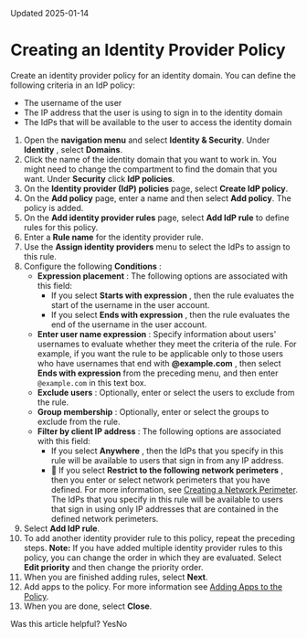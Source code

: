 Updated 2025-01-14
# Creating an Identity Provider Policy
Create an identity provider policy for an identity domain.
You can define the following criteria in an IdP policy:
  * The username of the user
  * The IP address that the user is using to sign in to the identity domain
  * The IdPs that will be available to the user to access the identity domain


  1. Open the **navigation menu** and select **Identity & Security**. Under **Identity** , select **Domains**.
  2. Click the name of the identity domain that you want to work in. You might need to change the compartment to find the domain that you want. Under **Security** click **IdP policies**.
  3. On the **Identity provider (IdP) policies** page, select **Create IdP policy**.
  4. On the **Add policy** page, enter a name and then select **Add policy**.
The policy is added.
  5. On the **Add identity provider rules** page, select **Add IdP rule** to define rules for this policy.
  6. Enter a **Rule name** for the identity provider rule.
  7. Use the **Assign identity providers** menu to select the IdPs to assign to this rule.
  8. Configure the following **Conditions** :
     * **Expression placement** : The following options are associated with this field:
       * If you select **Starts with expression** , then the rule evaluates the start of the username in the user account.
       * If you select **Ends with expression** , then the rule evaluates the end of the username in the user account.
     * **Enter user name expression** : Specify information about users' usernames to evaluate whether they meet the criteria of the rule. For example, if you want the rule to be applicable only to those users who have usernames that end with **@example.com** , then select **Ends with expression** from the preceding menu, and then enter `@example.com` in this text box.
     * **Exclude users** : Optionally, enter or select the users to exclude from the rule.
     * **Group membership** : Optionally, enter or select the groups to exclude from the rule.
     * **Filter by client IP address** : The following options are associated with this field:
       * If you select **Anywhere** , then the IdPs that you specify in this rule will be available to users that sign in from any IP address.
       *  If you select **Restrict to the following network perimeters** , then you enter or select network perimeters that you have defined. For more information, see [Creating a Network Perimeter](https://docs.oracle.com/en-us/iaas/Content/Identity/networkperimeters/add-network-perimeter.htm#add-network-perimeter "Create a network perimeter in an identity domain in IAM and configure it to restrict the IP addresses that users can use to sign in."). The IdPs that you specify in this rule will be available to users that sign in using only IP addresses that are contained in the defined network perimeters.
  9. Select **Add IdP rule**.
  10. To add another identity provider rule to this policy, repeat the preceding steps.
**Note:** If you have added multiple identity provider rules to this policy, you can change the order in which they are evaluated. Select **Edit priority** and then change the priority order.
  11. When you are finished adding rules, select **Next**.
  12. Add apps to the policy. For more information see [Adding Apps to the Policy](https://docs.oracle.com/en-us/iaas/Content/Identity/idppolicies/add-apps-idp-policy.htm#assign-apps-idp-policy "You can assign apps to an identity provider policy. When a user attempts to authenticate through the apps, the only identity providers in the Sign In page are the ones you assigned to the policy. \(You can assign only one identity provider policy to an app. If the app isn't assigned to any identity provider policy explicitly, then the default identity provider policy applies to the app.\)").
  13. When you are done, select **Close**.


Was this article helpful?
YesNo

